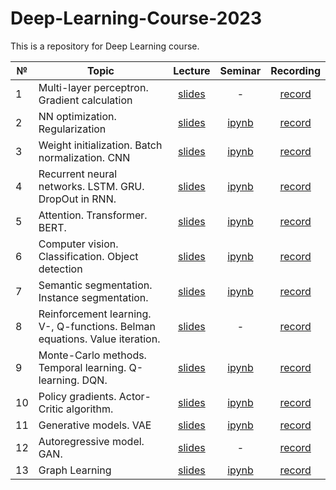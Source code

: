 # Deep-Learning-Course-2023

This is a repository for Deep Learning course.


|  №    | Topic      |  Lecture  | Seminar | Recording | 
| ----- | ----------    | :-------:   | :-----:   | :-------:   |
| 1     | Multi-layer perceptron. Gradient calculation | [slides](https://github.com/intsystems/Deep-Learning-Course/blob/main/lectures/Lecture_1.pdf)        |   -      |     [record](https://www.youtube.com/watch?v=2q73ILfhxC4&t=3610s)      |
| 2     | NN optimization. Regularization      |  [slides](https://github.com/intsystems/Deep-Learning-Course/blob/main/lectures/Lecture_2.pdf)        |   [ipynb](https://github.com/intsystems/Deep-Learning-Course/blob/main/seminars/Seminar_1.ipynb)     |    [record](https://www.youtube.com/watch?v=bvwRHrgojsg&ab_channel=MachineLearning) |
| 3     | Weight initialization. Batch normalization. CNN    |   [slides](https://github.com/intsystems/Deep-Learning-Course/blob/main/lectures/Lecture_3.pdf)       |     [ipynb](https://github.com/intsystems/Deep-Learning-Course/blob/main/seminars/Seminar_2.ipynb)    |  [record](https://www.youtube.com/watch?v=Xhb8p6SOyMg&ab_channel=MachineLearning)          |
| 4     | Recurrent neural networks. LSTM. GRU. DropOut in RNN.   |   [slides](https://github.com/intsystems/Deep-Learning-Course/blob/main/lectures/Lecture_4.pdf)        |    [ipynb](https://github.com/intsystems/Deep-Learning-Course/blob/main/seminars/Seminar_4.ipynb)     |    [record](https://www.youtube.com/watch?v=NAmMC_M412A&t=9727s)      |
| 5     | Attention. Transformer. BERT.    |    [slides](https://github.com/intsystems/Deep-Learning-Course/blob/main/lectures/Lecture_5.pdf)      |     [ipynb](https://github.com/intsystems/Deep-Learning-Course/blob/main/seminars/Seminar_5.ipynb)    |     [record](https://www.youtube.com/watch?v=mjdY-ZG-hAY&t=6943s)     |
| 6     | Computer vision. Classification. Object detection |  [slides](https://github.com/intsystems/Deep-Learning-Course/blob/main/lectures/Lecture_6.pdf)          | [ipynb](https://github.com/intsystems/Deep-Learning-Course/blob/main/seminars/Seminar_6.ipynb)      |     [record](https://www.youtube.com/watch?v=Y2XGWO4N0Q8&t=7617s&ab_channel=MachineLearning)      |
| 7     | Semantic segmentation. Instance segmentation.     |  [slides](https://github.com/intsystems/Deep-Learning-Course/blob/main/lectures/Lecture_7.pdf)       |  [ipynb](https://github.com/intsystems/Deep-Learning-Course/blob/main/seminars/Seminar_7.ipynb)    |    [record](https://www.youtube.com/watch?v=wjS4JXKhqy4&ab_channel=MachineLearning)      |
| 8     | Reinforcement learning. V-, Q-functions. Belman equations. Value iteration.   |    [slides](https://github.com/intsystems/Deep-Learning-Course/blob/main/lectures/Lecture_8.pdf)      |    -       |  [record](https://www.youtube.com/watch?v=JiIkkkKNNcw&t=8856s&ab_channel=MachineLearning) |  
| 9     | Monte-Carlo methods. Temporal learning. Q-learning. DQN.  |   [slides](https://github.com/intsystems/Deep-Learning-Course/blob/main/lectures/Lecture_9.pdf)        |   [ipynb](https://github.com/intsystems/Deep-Learning-Course/blob/main/seminars/Seminar_9.ipynb)      |     [record](https://www.youtube.com/watch?v=XAFXM8A5e7Y&ab_channel=MachineLearning)     |
| 10     | Policy gradients. Actor-Critic algorithm.  |     [slides](https://github.com/intsystems/Deep-Learning-Course/blob/main/lectures/Lecture_10.pdf)    |   [ipynb](https://github.com/intsystems/Deep-Learning-Course/blob/main/seminars/Seminar_10.ipynb)    |      [record](https://www.youtube.com/watch?v=XAFXM8A5e7Y&ab_channel=MachineLearning)   |
| 11     | Generative models. VAE     |   [slides](lectures/Lecture_11.pdf)      |    [ipynb](seminars/Seminar_11.ipynb)     |     [record](https://www.youtube.com/watch?v=dEgIe0tUqDo&t=7684s)     |
| 12     | Autoregressive model. GAN.     | [slides](lectures/Lecture_12.pdf)          |      -   |     [record](https://www.youtube.com/watch?v=40Fg5MNigLQ&t=6634s)     |
| 13     | Graph Learning  | [slides](lectures/Lecture_13.pdf)    |   [ipynb](seminars/Seminar_13.ipynb)     |      [record](https://www.youtube.com/watch?v=GgVxbObNNoA&t=3419s&ab_channel=MachineLearning)   |
